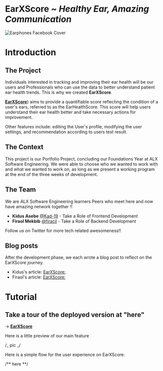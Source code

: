 # EarXScore ~ _Healthy Ear, Amazing Communication_

![Earphones Facebook Cover](https://github.com/Kad-19/EarXscore/assets/84915133/b62a28c6-4db4-49b5-b90b-b9e47a906249)


# Introduction

## The Project

Individuals interested in tracking and improving their ear health will be our users and Professionals who can use the data to better understand patient ear health trends.
This is why we created **EarXScore**.

[**EarXScore**](https://earxscore.netlify.app/home)) aims to provide a quantifiable score reflecting the condition of a user's ears, referred to as the EarHealthScore. This score will help users understand their ear health better and take necessary actions for improvement.

Other features include: editing the User's profile, modifying the user settings, and recommendation according to users test result.

## The Context

This project is our Portfolio Project, concluding our Foundations Year at ALX Software Engineering. We were able to choose who we wanted to work with and what we wanted to work on, as long as we present a working program at the end of the three weeks of development.

## The Team

We are ALX Software Engineering learners Peers who meet here and now have amazing network together !!

- **Kidus Asebe** [@Kad-19](https://twitter.com/Kad-19) - Take a Role of Frontend Development
- **Firaol Mekbib** [@firacil](https://twitter.com/firacil) - Take a Role of Backend Development

Follow us on Twitter for more tech related awesomeness!!

## Blog posts

After the development phase, we each wrote a blog post to reflect on the EarXScore journey.

- Kidus's article: [EarXScore: ](https://medium.com/@Kad-19)
- Firaol's article: [EarXScore: ](https://medium.com/@firacil)

# Tutorial

## Take a tour of the deployed version at "here"

-> [**EarXScore**](https://link)

Here is a little preview of our main feature

/_ pic _/

Here is a simple flow for the user experience on EarXScore:

/** here **/
